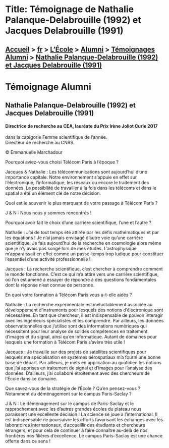 # Title: Témoignage de Nathalie Palanque-Delabrouille (1992) et Jacques Delabrouille (1991)

## [Accueil](https://www.telecom-paris.fr "https://www.telecom-paris.fr") > [fr](https://www.telecom-paris.fr/fr "fr") > [L’École](https://www.telecom-paris.fr/fr/ecole "L’École") > [Alumni](https://www.telecom-paris.fr/fr/ecole/alumni "Alumni") > [Témoignages Alumni](https://www.telecom-paris.fr/fr/ecole/alumni/portraits "Témoignages Alumni") > [Nathalie Palanque-Delabrouille (1992) et Jacques Delabrouille (1991)](https://www.telecom-paris.fr/fr/ecole/alumni/portraits/nathalie-palanque-delabrouille-1992)

[](https://www.telecom-paris.fr/fr/accueil)

# Témoignage Alumni

## Nathalie Palanque-Delabrouille (1992) et Jacques Delabrouille (1991)

#### Directrice de recherche au CEA, lauréate du Prix Irène Joliot Curie 2017
dans la catégorie Femme scientifique de l’année.  
Directeur de recherche au CNRS.

© Emmanuelle Marchadour

Pourquoi aviez-vous choisi Télécom Paris à l’époque ?

Jacques & Nathalie : Les télécommunications sont aujourd’hui d’une importance
capitale. Notre environnement s’appuie en effet sur l’électronique,
l’informatique, les réseaux ou encore le traitement des données. La
possibilité de travailler à la fois dans les télécoms et dans le spatial a été
un élément clé de notre décision.

Quel est le souvenir le plus marquant de votre passage à Télécom Paris ?  
  
J & N : Nous nous y sommes rencontrés !

Pourquoi avoir fait le choix d’une carrière scientifique, l’une et l’autre ?  
  
Nathalie : J’ai de tout temps été attirée par les défis mathématiques et par
les équations ! Je n’ai jamais envisagé d’autre voie qu’une carrière
scientifique. Je fais aujourd’hui de la recherche en cosmologie alors même que
je n’y avais pas songé lors de mes études. L’astrophysique m’apparaissait en
effet comme un passe-temps trop ludique pour constituer l’essentiel d’une
activité professionnelle !

Jacques : La recherche scientifique, c’est chercher à comprendre comment le
monde fonctionne. C’est ce qui m’a attiré vers une carrière scientifique, où
l’on est amené à essayer de répondre à des questions fondamentales dont la
réponse n’est connue de personne.

En quoi votre formation à Télécom Paris vous a-t-elle aidés ?  
  
Nathalie : La recherche expérimentale est inéluctablement associée au
développement d’instruments pour lesquels des notions d’électronique sont
nécessaires. En tant que chercheur, il est indispensable de pouvoir interagir
avec les ingénieurs spécialistes et les comprendre. Par ailleurs, les données
observationnelles que j’utilise sont des informations numériques qui
nécessitent pour leur analyse de solides compétences en traitement d’images et
du signal, ainsi qu’en informatique. Autant de domaines pour lesquels une
formation à Télécom Paris s’avère très utile !

Jacques : Je travaille sur des projets de satellites scientifiques pour
lesquels ma spécialisation en systèmes aérospatiaux m’a fourni une bonne base
de départ. Par ailleurs, je mets en application au quotidien les notions que
j’ai apprises en traitement de signal et d’images pour l’analyse des données.
D’ailleurs, j’ai collaboré étroitement avec des chercheurs de l’École dans ce
domaine.

Que savez-vous de la stratégie de l’École ? Qu’en pensez-vous ? Notamment du
déménagement sur le campus Paris-Saclay ?  
  
J & N : Le déménagement sur le campus de Paris-Saclay et le rapprochement avec
les d’autres grandes écoles du plateau nous paraissent une excellente décision
! La science se joue à l’international. Il est indispensable de poursuivre les
efforts favorisant les échanges avec les laboratoires internationaux,
d’accueillir des étudiants et chercheurs étrangers, et pour cela de continuer
à faire connaître au-delà de nos frontières nos filières d’excellence. Le
campus Paris-Saclay est une chance offerte dans ce sens !

